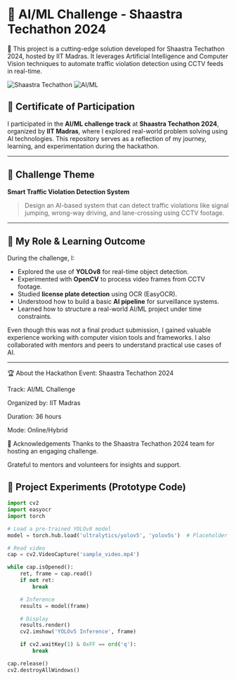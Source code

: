 # 🚦 AI/ML Challenge - Shaastra Techathon 2024
🚦 This project is a cutting-edge solution developed for Shaastra Techathon 2024, hosted by IIT Madras. It leverages Artificial Intelligence and Computer Vision techniques to automate traffic violation detection using CCTV feeds in real-time.

![Shaastra Techathon](https://img.shields.io/badge/Shaastra%20Techathon-2024-blue?style=flat-square)
![AI/ML](https://img.shields.io/badge/Domain-AI%2FML-green?style=flat-square)

## 📜 Certificate of Participation

I participated in the **AI/ML challenge track** at **Shaastra Techathon 2024**, organized by **IIT Madras**, where I explored real-world problem solving using AI technologies. This repository serves as a reflection of my journey, learning, and experimentation during the hackathon.

---

## 🎯 Challenge Theme

**Smart Traffic Violation Detection System**

> Design an AI-based system that can detect traffic violations like signal jumping, wrong-way driving, and lane-crossing using CCTV footage.

---

## 🧠 My Role & Learning Outcome

During the challenge, I:

- Explored the use of **YOLOv8** for real-time object detection.
- Experimented with **OpenCV** to process video frames from CCTV footage.
- Studied **license plate detection** using OCR (EasyOCR).
- Understood how to build a basic **AI pipeline** for surveillance systems.
- Learned how to structure a real-world AI/ML project under time constraints.

Even though this was not a final product submission, I gained valuable experience working with computer vision tools and frameworks. I also collaborated with mentors and peers to understand practical use cases of AI.

---
🏆 About the Hackathon
Event: Shaastra Techathon 2024

Track: AI/ML Challenge

Organized by: IIT Madras

Duration: 36 hours

Mode: Online/Hybrid

🙌 Acknowledgements
Thanks to the Shaastra Techathon 2024 team for hosting an engaging challenge.

Grateful to mentors and volunteers for insights and support.

## 🧪 Project Experiments (Prototype Code)

```python
import cv2
import easyocr
import torch

# Load a pre-trained YOLOv8 model
model = torch.hub.load('ultralytics/yolov5', 'yolov5s')  # Placeholder for yolov8

# Read video
cap = cv2.VideoCapture('sample_video.mp4')

while cap.isOpened():
    ret, frame = cap.read()
    if not ret:
        break

    # Inference
    results = model(frame)

    # Display
    results.render()
    cv2.imshow('YOLOv5 Inference', frame)

    if cv2.waitKey(1) & 0xFF == ord('q'):
        break

cap.release()
cv2.destroyAllWindows()

